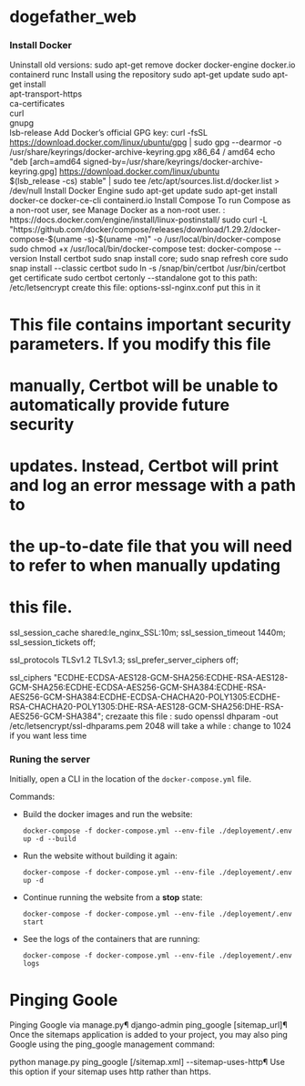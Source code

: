 # dogefather_web

### Install Docker
Uninstall old versions:
sudo apt-get remove docker docker-engine docker.io containerd runc
Install using the repository
sudo apt-get update
sudo apt-get install \
    apt-transport-https \
    ca-certificates \
    curl \
    gnupg \
    lsb-release
Add Docker’s official GPG key:
curl -fsSL https://download.docker.com/linux/ubuntu/gpg | sudo gpg --dearmor -o /usr/share/keyrings/docker-archive-keyring.gpg
x86_64 / amd64
echo \
  "deb [arch=amd64 signed-by=/usr/share/keyrings/docker-archive-keyring.gpg] https://download.docker.com/linux/ubuntu \
  $(lsb_release -cs) stable" | sudo tee /etc/apt/sources.list.d/docker.list > /dev/null
Install Docker Engine
sudo apt-get update
sudo apt-get install docker-ce docker-ce-cli containerd.io
Install Compose
To run Compose as a non-root user, see Manage Docker as a non-root user. : https://docs.docker.com/engine/install/linux-postinstall/
sudo curl -L "https://github.com/docker/compose/releases/download/1.29.2/docker-compose-$(uname -s)-$(uname -m)" -o /usr/local/bin/docker-compose
sudo chmod +x /usr/local/bin/docker-compose
test: docker-compose --version
Install certbot
sudo snap install core; sudo snap refresh core
sudo snap install --classic certbot
sudo ln -s /snap/bin/certbot /usr/bin/certbot
get certificate
sudo certbot certonly --standalone
got to this path:
/etc/letsencrypt
create this file: options-ssl-nginx.conf
put this in it 
# This file contains important security parameters. If you modify this file
# manually, Certbot will be unable to automatically provide future security
# updates. Instead, Certbot will print and log an error message with a path to
# the up-to-date file that you will need to refer to when manually updating
# this file.

ssl_session_cache shared:le_nginx_SSL:10m;
ssl_session_timeout 1440m;
ssl_session_tickets off;

ssl_protocols TLSv1.2 TLSv1.3;
ssl_prefer_server_ciphers off;

ssl_ciphers "ECDHE-ECDSA-AES128-GCM-SHA256:ECDHE-RSA-AES128-GCM-SHA256:ECDHE-ECDSA-AES256-GCM-SHA384:ECDHE-RSA-AES256-GCM-SHA384:ECDHE-ECDSA-CHACHA20-POLY1305:ECDHE-RSA-CHACHA20-POLY1305:DHE-RSA-AES128-GCM-SHA256:DHE-RSA-AES256-GCM-SHA384";
crezaate this file : sudo openssl dhparam -out /etc/letsencrypt/ssl-dhparams.pem 2048
will take a while : change to 1024 if you want less time

### Runing the server


Initially, open a CLI in the location of the `docker-compose.yml` file.

Commands:

- Build the docker images and run the website:
  ```
  docker-compose -f docker-compose.yml --env-file ./deployement/.env up -d --build
  ```
- Run the website without building it again:
  ```
  docker-compose -f docker-compose.yml --env-file ./deployement/.env up -d
  ```
- Continue running the website from a **stop** state:
  ```
  docker-compose -f docker-compose.yml --env-file ./deployement/.env start
  ```
- See the logs of the containers that are running:
  ```
  docker-compose -f docker-compose.yml --env-file ./deployement/.env logs
  ```
# Pinging Goole

Pinging Google via manage.py¶
django-admin ping_google [sitemap_url]¶
Once the sitemaps application is added to your project, you may also ping Google using the ping_google management command:

python manage.py ping_google [/sitemap.xml]
--sitemap-uses-http¶
Use this option if your sitemap uses http rather than https.
